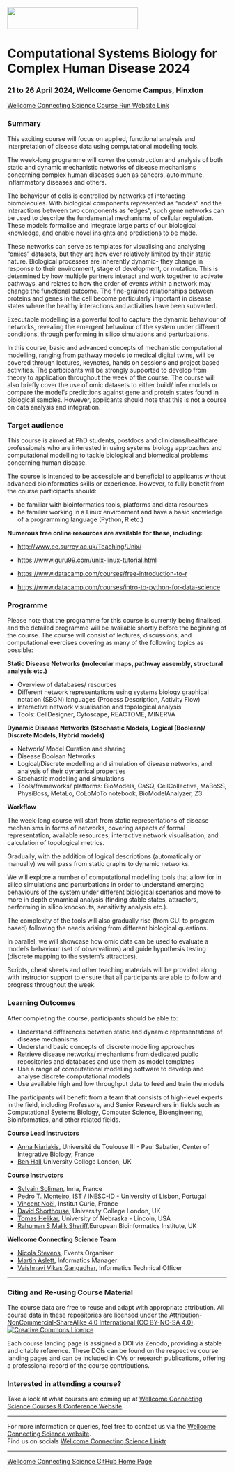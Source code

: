 <img src="https://coursesandconferences.wellcomeconnectingscience.org/wp-content/themes/wcc_courses_and_conferences/dist/assets/svg/logo.svg" width="300" height="50"> 

# Computational Systems Biology for Complex Human Disease 2024

### 21 to 26 April 2024, Wellcome Genome Campus, Hinxton

[Wellcome Connecting Science Course Run Website Link](https://coursesandconferences.wellcomeconnectingscience.org/event/computational-systems-biology-for-complex-human-disease-from-static-to-dynamic-representations-of-disease-mechanisms-20240421/) <br /> 

### Summary

This exciting course will focus on applied, functional analysis and interpretation of disease data using computational modelling tools.

The week-long programme will cover the construction and analysis of both static and dynamic mechanistic networks of disease mechanisms concerning complex human diseases such as cancers, autoimmune, inflammatory diseases and others.

The behaviour of cells is controlled by networks of interacting biomolecules. With biological components represented as “nodes” and the interactions between two components as “edges”, such gene networks can be used to describe the fundamental mechanisms of cellular regulation. These models formalise and integrate large parts of our biological knowledge, and enable novel insights and predictions to be made.

These networks can serve as templates for visualising and analysing “omics” datasets, but they are how ever relatively limited by their static nature. Biological processes are inherently dynamic- they change in response to their environment, stage of development, or mutation. This is determined by how multiple partners interact and work together to activate pathways, and relates to how the order of events within a network may change the functional outcome. The fine-grained relationships between proteins and genes in the cell become particularly important in disease states where the healthy interactions and activities have been subverted.

Executable modelling is a powerful tool to capture the dynamic behaviour of networks, revealing the emergent behaviour of the system under different conditions, through performing in silico simulations and perturbations.

In this course, basic and advanced concepts of mechanistic computational modelling, ranging from pathway models to medical digital twins, will be covered through lectures, keynotes, hands on sessions and project based activities. The participants will be strongly supported to develop from theory to application throughout the week of the course.  The course will also briefly cover the use of omic datasets to either build/ infer models or compare the model’s predictions against gene and protein states found in biological samples. However, applicants should note that this is not a course on data analysis and integration. 

### Target audience

This course is aimed at PhD students, postdocs and clinicians/healthcare professionals who are interested in using systems biology approaches and computational modelling to tackle biological and biomedical problems concerning human disease.

The course is intended to be accessible and beneficial to applicants without advanced bioinformatics skills or experience. However, to fully benefit from the course participants should:

- be familiar with bioinformatics tools, platforms and data resources
- be familiar working in a Linux environment and have a basic knowledge of a programming language (Python, R etc.)

**Numerous free online resources are available for these, including:**

- http://www.ee.surrey.ac.uk/Teaching/Unix/

- https://www.guru99.com/unix-linux-tutorial.html

- https://www.datacamp.com/courses/free-introduction-to-r

- https://www.datacamp.com/courses/intro-to-python-for-data-science

### Programme

Please note that the programme for this course is currently being finalised, and the detailed programme will be available shortly before the beginning of the course.
The course will consist of lectures, discussions, and computational exercises covering as many of the following topics as possible:

**Static Disease Networks (molecular maps, pathway assembly, structural analysis etc.)**

- Overview of databases/ resources
- Different network representations using systems biology graphical notation (SBGN) languages (Process Description, Activity Flow)
- Interactive network visualisation and topological analysis
- Tools: CellDesigner, Cytoscape, REACTOME, MINERVA 

**Dynamic Disease Networks (Stochastic Models, Logical (Boolean)/ Discrete Models, Hybrid models)**

- Network/ Model Curation and sharing
- Disease Boolean Networks 
- Logical/Discrete modelling and simulation of disease networks, and analysis of their dynamical properties
- Stochastic modelling and simulations
- Tools/frameworks/ platforms: BioModels, CaSQ, CellCollective, MaBoSS, PhysiBoss, MetaLo, CoLoMoTo notebook, BioModelAnalyzer, Z3
 
**Workflow**

The week-long course will start from static representations of disease mechanisms in forms of networks, covering aspects of formal representation, available resources, interactive network visualisation, and calculation of topological metrics.

Gradually, with the addition of logical descriptions (automatically or manually) we will pass from static graphs to dynamic networks.

We will explore a number of computational modelling tools that allow for in silico simulations and perturbations in order to understand emerging behaviours of the system under different biological scenarios and move to more in depth dynamical analysis (finding stable states, attractors, performing in silico knockouts, sensitivity analysis etc.). 

The complexity of the tools will also gradually rise (from GUI to program based) following the needs arising from different biological questions.

In parallel, we will showcase how omic data can be used to evaluate a model’s behaviour (set of observations) and guide hypothesis testing (discrete mapping to the system’s attractors). 

Scripts, cheat sheets and other teaching materials will be provided along with instructor support to ensure that all participants are able to follow and progress throughout the week. 

### Learning Outcomes

After completing the course, participants should be able to:

- Understand differences between static and dynamic representations of disease mechanisms
- Understand basic concepts of discrete modelling approaches 
- Retrieve disease networks/ mechanisms from dedicated public repositories and databases and use them as model templates
- Use a range of computational modelling software to develop and analyse discrete computational models
- Use available high and low throughput data to feed and train the models

The participants will benefit from a team that consists of high-level experts in the field, including Professors, and Senior Researchers in fields such as Computational Systems Biology, Computer Science, Bioengineering, Bioinformatics, and other related fields. 

**Course Lead Instructors**      

- [Anna Niariakis](https://orcid.org/0000-0002-9687-7426), Université de Toulouse III - Paul Sabatier, Center of Integrative Biology, France
- [Ben Hall](https://profiles.ucl.ac.uk/33570-benjamin-hall),University College London, UK

**Course Instructors**      

- [Sylvain Soliman](https://lifeware.inria.fr/~soliman/), Inria, France
- [Pedro T. Monteiro](http://pedromonteiro.org/), IST / INESC-ID - University of Lisbon, Portugal
- [Vincent Noël](https://institut-curie.org/personne/vincent-noel), Institut Curie, France
- [David Shorthouse](https://profiles.ucl.ac.uk/82451), University College London, UK
- [Tomas Helikar](https://www.linkedin.com/in/tomashelikar/), University of Nebraska - Lincoln, USA
- [Rahuman S Malik Sheriff](https://www.ebi.ac.uk/people/person/rahuman-sheriff/),European Bioinformatics Institute, UK

**Wellcome Connecting Science Team**

- [Nicola Stevens](https://www.wellcomeconnectingscience.org/person/stevens-nicola/), Events Organiser
- [Martin Aslett](https://coursesandconferences.wellcomeconnectingscience.org/about-us/the-team/), Informatics Manager
- [Vaishnavi Vikas Gangadhar](https://www.wellcomeconnectingscience.org/person/gangadhar-vaishnavi/), Informatics Technical Officer

******

### Citing and Re-using Course Material

The course data are free to reuse and adapt with appropriate attribution. All course data in these repositories are licensed under the <a rel="license" href="https://creativecommons.org/licenses/by-nc-sa/4.0/">Attribution-NonCommercial-ShareAlike 4.0 International (CC BY-NC-SA 4.0)</a>. <a rel="license" href="http://creativecommons.org/licenses/by/4.0/"><img alt="Creative Commons Licence" style="border-width:0" src="https://i.creativecommons.org/l/by-nc-sa/4.0/88x31.png" /></a><br /> 

Each course landing page is assigned a DOI via Zenodo, providing a stable and citable reference. These DOIs can be found on the respective course landing pages and can be included in CVs or research publications, offering a professional record of the course contributions.

### Interested in attending a course?

Take a look at what courses are coming up at [Wellcome Connecting Science Courses & Conference Website](https://coursesandconferences.wellcomeconnectingscience.org/our-events/).

---

For more information or queries, feel free to contact us via the [Wellcome Connecting Science website](https://coursesandconferences.wellcomeconnectingscience.org).<br /> 
Find us on socials [Wellcome Connecting Science Linktr](https://linktr.ee/eventswcs)

---

[Wellcome Connecting Science GitHub Home Page](https://github.com/WCSCourses) <br /> 
